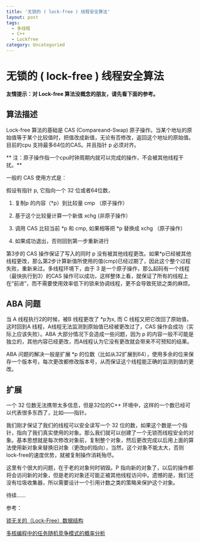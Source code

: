 ```yaml
---
title: '无锁的 ( lock-free ) 线程安全算法'
layout: post
tags:
  - 多线程
  - C++
  - Lockfree
category: Uncategoried
---
```

# 无锁的 ( lock-free ) 线程安全算法

**友情提示：对 Lock-free 算法没概念的朋友，请先看下面的参考。**

## 算法描述

Lock-free 算法的基础是 CAS (Compareand-Swap) 原子操作。当某个地址的原始值等于某个比较值时，把值改成新值，无论有否修改，返回这个地址的原始值。目前的cpu 支持最多64位的CAS。并且指针 p 必须对齐。

** 注：原子操作指一个cpu时钟周期内就可以完成的操作，不会被其他线程干扰。**

一般的 CAS 使用方式是：

假设有指针 p, 它指向一个 32 位或者64位数，

1. 复制p 的内容（*p）到比较量 cmp （原子操作）

2. 基于这个比较量计算一个新值 xchg (非原子操作）

3. 调用 CAS 比较当前 *p 和 cmp, 如果相等把 *p 替换成 xchg （原子操作）

4. 如果成功退出，否则回到第一步重新进行

第3步的 CAS 操作保证了写入的同时 p 没有被其他线程更改。如果*p已经被其他线程更改，那么第2步计算新值所使用的值(cmp)已经过期了，因此这个整个过程失败，重新来过。多线程环境下，由于 3 是一个原子操作，那么起码有一个线程（最快执行到3）的CAS 操作可以成功，这样整体上看，就保证了所有的线程上在“前进”，而不需要使用效率低下的锁来协调线程，更不会导致死锁之类的麻烦。

## ABA 问题
当 A 线程执行2的时候，被B 线程更改了 *p为x, 而 C 线程又把它改回了原始值，这时回到A 线程，A线程无法监测到原始值已经被更改过了，CAS 操作会成功（实际上应该失败）。ABA 大部分情况下会造成一些问题，因为 p 的内容一般不可能是独立的，其他内容已经更改，而A线程认为它没有更改就会带来不可预知的结果。

ABA 问题的解决一般是扩展 *p 的位数（比如从32扩展到64），使用多余的位来保存一个版本号，每次更改都修改版本号，从而保证这个线程能正确的监测到值的更改。

## 扩展
一个 32 位数无法携带太多信息，但是32位的C++ 环境中，这样的一个数已经可以代表很多东西了，比如——指针。

我们刚才保证了我们的线程可以安全读写一个 32 位的数，如果这个数是一个指针，指向了我们真实使用的对象。那么我们就可以创建了一个无锁而线程安全的对象。基本思想就是每次修改对象前，复制整个对象，然后更改完成以后用上面的算法使用新对象来替换旧对象（更改p的指向），当然，这个对象不能太大，否则lock-free的速度优势，就被复制操作消耗殆尽。

这里有个很大的问题，在于老的对象何时销毁。P 指向新的对象了，以后的操作都将会访问新的对象，但是老的对象还可能正被其他线程访问中。遗憾的是，我们还没有垃圾收集器，所以需要设计一个引用计数之类的策略来保护这个对象。

待续……

 参考：

[锁无关的（Lock-Free）数据结构](https://blog.csdn.net/pongba/article/details/588638)

[多核编程中的任务随机竞争模式的概率分析](https://blog.csdn.net/drzhouweiming/article/details/1689789)